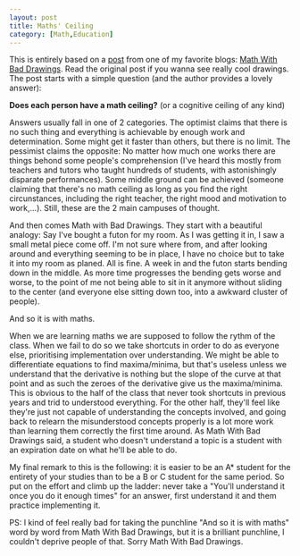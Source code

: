 ```yaml
---
layout: post
title: Maths' Ceiling
category: [Math,Education]
---
```


This is entirely based on a [post](https://mathwithbaddrawings.com/2015/04/08/the-math-ceiling-wheres-your-cognitive-breaking-point/) from one of my favorite blogs: [Math With Bad Drawings](https://mathwithbaddrawings.com). Read the original post if you wanna see really cool drawings. The post starts with a simple question (and the author provides a lovely answer):

<b>Does each person have a math ceiling?</b> (or a cognitive ceiling of any kind)

<!--excerpt ends here-->

Answers usually fall in one of 2 categories. The optimist claims that there is no such thing and everything is achievable by enough work and determination. Some might get it faster than others, but there is no limit. The pessimist claims the opposite: No matter how much one works there are things behond some people's comprehension (I've heard this mostly from teachers and tutors who taught hundreds of students, with astonishingly disparate performances). Some middle ground can be achieved (someone claiming that there's no math ceiling as long as you find the right circunstances, including the right teacher, the right mood and motivation to work,...). Still, these are the 2 main campuses of thought.

And then comes Math with Bad Drawings. They start with a beautiful analogy: Say I've bought a futon for my room. As I was getting it in, I saw a small metal piece come off. I'm not sure where from, and after looking around and everything seeming to be in place, I have no choice but to take it into my room as planed. All is fine. A week in and the futon starts bending down in the middle. As more time progresses the bending gets worse and worse, to the point of me not being able to sit in it anymore without sliding to the center (and everyone else sitting down too, into a awkward cluster of people).

And so it is with maths.

When we are learning maths we are supposed to follow the rythm of the class. When we fail to do so we take shortcuts in order to do as everyone else, prioritising implementation over understanding. We might be able to differentiate equations to find maxima/minima, but that's useless unless we understand that the derivative is nothing but the slope of the curve at that point and as such the zeroes of the derivative give us the maxima/minima. This is obvious to the half of the class that never took shortcuts in previous years and trid to understood everything. For the other half, they'll feel like they're just not capable of understanding the concepts involved, and going back to relearn the misunderstood concepts properly is a lot more work than learning them correctly the first time around. As Math With Bad Drawings said, a student who doesn't understand a topic is a student with an expiration date on what he'll be able to do.

My final remark to this is the following: it is easier to be an A* student for the entirety of your studies than to be a B or C student for the same period. So put on the effort and climb up the ladder: never take a "You'll understand it once you do it enough times" for an answer, first understand it and them practice implementing it.

PS: I kind of feel really bad for taking the punchline "And so it is with maths" word by word from Math With Bad Drawings, but it is a brilliant punchline, I couldn't deprive people of that. Sorry Math With Bad Drawings.